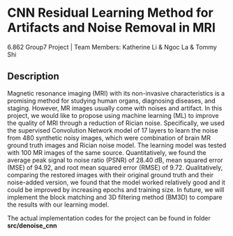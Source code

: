 # CNN Residual Learning Method for Artifacts and Noise Removal in MRI
6.862 Group7 Project | Team Members: Katherine Li & Ngoc La & Tommy Shi
## Description
Magnetic resonance imaging (MRI) with its non-invasive characteristics is a promising method for studying human organs, diagnosing diseases, and staging. However, MR images usually come with noises and artifact. In this project, we would like to propose using machine learning (ML) to improve the quality of MRI through a reduction of Rician noise. Specifically, we used the supervised Convolution Network model of 17 layers to learn the noise from 480 synthetic noisy images, which were combination of brain MR ground truth images and Rician noise model. The learning model was tested with 100 MR images of the same source. Quantitatively, we found the average peak signal to noise ratio (PSNR) of 28.40 dB, mean squared error (MSE) of 94.92, and root mean squared error (RMSE) of 9.72. Qualitatively, comparing the restored images with their original ground truth and their noise-added version, we found that the model worked relatively good and it could be improved by increasing epochs and training size. In future, we will implement the block matching and 3D filtering method (BM3D) to compare the results with our learning model.

The actual implementation codes for the project can be found in folder **src/denoise_cnn**

